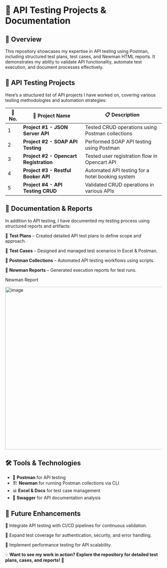 # 🚀 API Testing Projects & Documentation



## 🌟 Overview
This repository showcases my expertise in API testing using Postman, including structured test plans, test cases, and Newman HTML reports. It demonstrates my ability to validate API functionality, automate test execution, and document processes effectively.

## 📌 API Testing Projects

Here’s a structured list of API projects I have worked on, covering various testing methodologies and automation strategies:

| 🔢 No. | 📌 Project Name | 📋 Description |
|----|------------------------------|-------------------------------------------|
| 1  | **Project #1 - JSON Server API** | Tested CRUD operations using Postman collections |
| 2  | **Project #2 - SOAP API Testing** | Performed SOAP API testing using Postman |
| 3  | **Project #2 - Opencart Registration** | Tested user registration flow in Opencart API |
| 4  | **Project #3 - Restful Booker API** | Automated API testing for a hotel booking system |
| 5  | **Project #4 - API Testing CRUD** | Validated CRUD operations in various APIs |

## 📂 Documentation & Reports

In addition to API testing, I have documented my testing process using structured reports and artifacts:

📌 **Test Plans** – Created detailed API test plans to define scope and approach.

📌 **Test Cases** – Designed and managed test scenarios in Excel & Postman.

📌 **Postman Collections** – Automated API testing workflows using scripts.

📌 **Newman Reports** – Generated execution reports for test runs.

Newman Report

<img width="521" alt="image" src="https://github.com/user-attachments/assets/a4dd12bf-1793-4e2b-adee-9cbfef62dc9f" />


## 🛠️ Tools & Technologies
- 🚀 **Postman** for API testing
- 🏗️ **Newman** for running Postman collections via CLI
- 📊 **Excel & Docs** for test case management
- 📜 **Swagger** for API documentation analysis

## 🔮 Future Enhancements

🔹 Integrate API testing with CI/CD pipelines for continuous validation.

🔹 Expand test coverage for authentication, security, and error handling.

🔹 Implement performance testing for API scalability.

💡 **Want to see my work in action? Explore the repository for detailed test plans, cases, and reports!** 🚀

